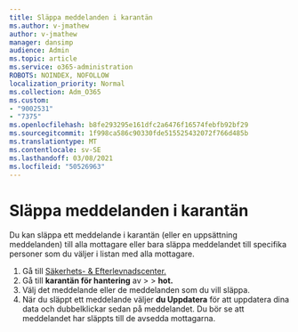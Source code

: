 ```yaml
---
title: Släppa meddelanden i karantän
ms.author: v-jmathew
author: v-jmathew
manager: dansimp
audience: Admin
ms.topic: article
ms.service: o365-administration
ROBOTS: NOINDEX, NOFOLLOW
localization_priority: Normal
ms.collection: Adm_O365
ms.custom:
- "9002531"
- "7375"
ms.openlocfilehash: b8fe293295e161dfc2a6476f16574febfb92bf29
ms.sourcegitcommit: 1f998ca586c90330fde515525432072f766d485b
ms.translationtype: MT
ms.contentlocale: sv-SE
ms.lasthandoff: 03/08/2021
ms.locfileid: "50526963"
---
```

# <a name="release-quarantined-messages"></a>Släppa meddelanden i karantän

Du kan släppa ett meddelande i karantän (eller en uppsättning meddelanden) till alla mottagare eller bara släppa meddelandet till specifika personer som du väljer i listan med alla mottagare.

1. Gå till [Säkerhets- & Efterlevnadscenter.](https://go.microsoft.com/fwlink/p/?linkid=2077143)
2. Gå till **karantän för hantering** av  >    >  **hot.**
3. Välj det meddelande eller de meddelanden som du vill släppa.
4. När du släppt ett meddelande väljer **du Uppdatera** för att uppdatera dina data och dubbelklickar sedan på meddelandet. Du bör se att meddelandet har släppts till de avsedda mottagarna.
